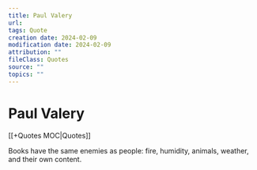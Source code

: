 ```yaml
---
title: Paul Valery
url: 
tags: Quote
creation date: 2024-02-09
modification date: 2024-02-09
attribution: ""
fileClass: Quotes
source: ""
topics: ""
---
```


# Paul Valery

[[+Quotes MOC|Quotes]]

Books have the same enemies as people: fire, humidity, animals, weather, and their own content.
